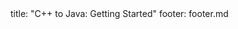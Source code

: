 <frontmatter>
title: "C++ to Java: Getting Started"
footer: footer.md
</frontmatter>

<include src="container-inPage-asFlat.md" boilerplate />